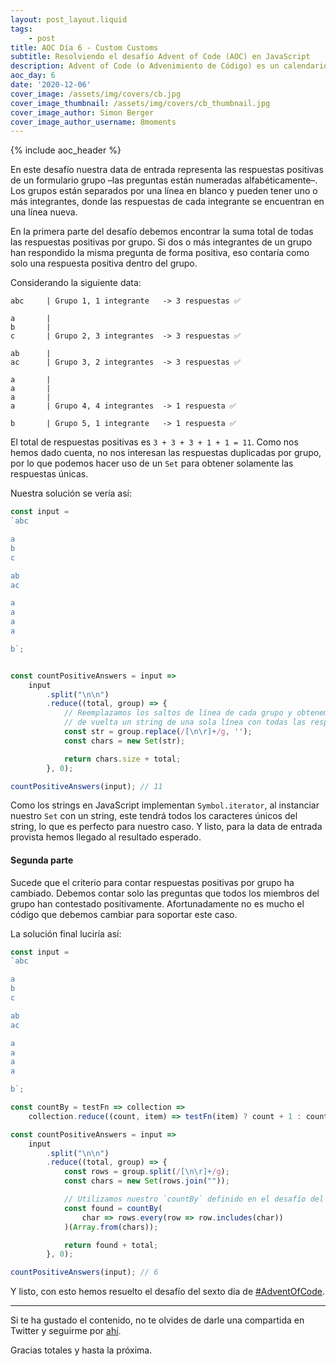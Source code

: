 ```yaml
---
layout: post_layout.liquid
tags:
    - post
title: AOC Día 6 - Custom Customs
subtitle: Resolviendo el desafío Advent of Code (AOC) en JavaScript
description: Advent of Code (o Advenimiento de Código) es un calendario de advenimiento de pequeños desafíos de programación que pueden ser resueltos en cualquier lenguaje de programación.
aoc_day: 6
date: '2020-12-06'
cover_image: /assets/img/covers/cb.jpg
cover_image_thumbnail: /assets/img/covers/cb_thumbnail.jpg
cover_image_author: Simon Berger
cover_image_author_username: 8moments
---
```


{% include aoc_header %}

En este desafío nuestra data de entrada representa las respuestas positivas de un formulario  grupo –las preguntas están numeradas alfabéticamente–. Los grupos están separados por una línea en blanco y pueden tener uno o más integrantes, donde las respuestas de cada integrante se encuentran en una línea nueva.

En la primera parte del desafío debemos encontrar la suma total de todas las respuestas positivas por grupo. Si dos o más integrantes de un grupo han respondido la misma pregunta de forma positiva, eso contaría como solo una respuesta positiva dentro del grupo.

Considerando la siguiente data:
```
abc     | Grupo 1, 1 integrante   -> 3 respuestas ✅

a       |
b       |
c       | Grupo 2, 3 integrantes  -> 3 respuestas ✅

ab      |
ac      | Grupo 3, 2 integrantes  -> 3 respuestas ✅  

a       |
a       |
a       |
a       | Grupo 4, 4 integrantes  -> 1 respuesta ✅  

b       | Grupo 5, 1 integrante   -> 1 respuesta ✅  
```

El total de respuestas positivas es `3 + 3 + 3 + 1 + 1 = 11`. Como nos hemos dado cuenta, no nos interesan las respuestas duplicadas por grupo, por lo que podemos hacer uso de un `Set` para obtener solamente las respuestas únicas.

Nuestra solución se vería así:

```javascript
const input =
`abc

a
b
c

ab
ac

a
a
a
a

b`;


const countPositiveAnswers = input => 
    input
        .split("\n\n")
        .reduce((total, group) => {
            // Reemplazamos los saltos de línea de cada grupo y obtenemos
            // de vuelta un string de una sola línea con todas las respuestas del grupo
            const str = group.replace(/[\n\r]+/g, '');
            const chars = new Set(str);

            return chars.size + total;
        }, 0);

countPositiveAnswers(input); // 11
```

Como los strings en JavaScript implementan `Symbol.iterator`, al instanciar nuestro `Set` con un string, este tendrá todos los caracteres únicos del string, lo que es perfecto para nuestro caso. Y listo, para la data de entrada provista hemos llegado al resultado esperado.

#### Segunda parte

Sucede que el criterio para contar respuestas positivas por grupo ha cambiado. Debemos contar solo las preguntas que todos los miembros del grupo han contestado positivamente. Afortunadamente no es mucho el código que debemos cambiar para soportar este caso.

La solución final luciría así:

```javascript
const input =
`abc

a
b
c

ab
ac

a
a
a
a

b`;

const countBy = testFn => collection =>
    collection.reduce((count, item) => testFn(item) ? count + 1 : count, 0);

const countPositiveAnswers = input => 
    input
        .split("\n\n")
        .reduce((total, group) => {
            const rows = group.split(/[\n\r]+/g);
            const chars = new Set(rows.join(""));

            // Utilizamos nuestro `countBy` definido en el desafío del día 4
            const found = countBy(
                char => rows.every(row => row.includes(char))
            )(Array.from(chars));

            return found + total;
        }, 0);

countPositiveAnswers(input); // 6
```

Y listo, con esto hemos resuelto el desafío del sexto día de [#AdventOfCode](https://twitter.com/hashtag/AdventOfCode).

___

Si te ha gustado el contenido, no te olvides de darle una compartida en Twitter y seguirme por [ahí](https://twitter.com/daslaf).

Gracias totales y hasta la próxima.
